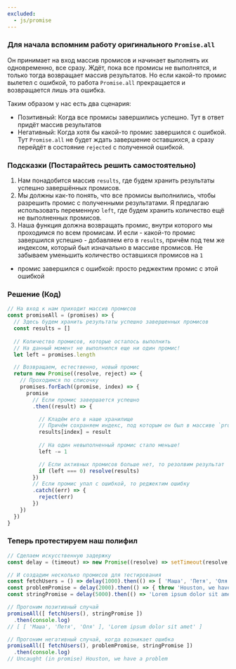 ```yaml
---
excluded:
  - js/promise
---
```

### Для начала вспомним работу оригинального `Promise.all`

Он принимает на вход массив промисов и начинает выполнять их одновременно, все сразу. Ждёт, пока все промисы не выполнятся, и только тогда возвращает массив результатов. Но если какой-то промис вылетел с ошибкой, то работа `Promise.all` прекращается и возвращается лишь эта ошибка.

Таким образом у нас есть два сценария:

- Позитивный: Когда все промисы завершились успешно. Тут в ответ придёт массив результатов
- Негативный: Когда хотя бы какой-то промис завершился с ошибкой. Тут `Promise.all` не будет ждать завершение оставшихся, а сразу перейдёт в состояние `rejected` с полученной ошибкой.

### Подсказки (Постарайтесь решить самостоятельно)
1. Нам понадобится массив `results`, где будем хранить результаты успешно завершённых промисов.
2. Мы должны как-то понять, что все промисы выполнились, чтобы разрешить промис с полученными результатами. Я предлагаю использовать переменную `left`, где будем хранить количество ещё не выполненных промисов. 
3. Наша функция должна возвращать промис, внутри которого мы проходимся по всем промисам. И если  - какой-то промис завершился успешно - добавляем его в `results`, причём под тем же индексом, который был изначально в массиве промисов. Не забываем уменьшить количество оставшихся промисов на `1`
- промис завершился с ошибкой: просто реджектим промис с этой ошибкой

### Решение (Код)
```jsx
// На вход к нам приходит массив промисов
const promiseAll = (promises) => {
  // Здесь будем хранить результаты успешно завершенных промисов
  const results = []
  
  // Количество промисов, которые осталось выполнить
  // На данный момент не выполнился еще ни один промис!
  let left = promises.length 

  // Возвращаем, естественно, новый промис
  return new Promise((resolve, reject) => {
    // Проходимся по списочку
    promises.forEach((promise, index) => {
      promise
        // Если промис завершается успешно
        .then((result) => {

          // Кладём его в наше хранилище
          // Причём сохраняем индекс, под которым он был в массиве `promises`
          results[index] = result
          
          // На один невыполненный промис стало меньше!
          left -= 1

          // Если активных промисов больше нет, то резолвим результат
          if (left === 0) resolve(results)
        })
        // Если промис упал с ошибкой, то реджектим ошибку
        .catch((err) => {
          reject(err)
        })
    })
  })
}
```

### Теперь протестируем наш полифил

```jsx
// Сделаем искусственную задержку
const delay = (timeout) => new Promise((resolve) => setTimeout(resolve, timeout))

// И создадим несколько промисов для тестирования
const fetchUsers = () => delay(1000).then(() => [ 'Маша', 'Петя', 'Оля' ])
const problemPromise = delay(2000).then(() => { throw 'Houston, we have a problem' })
const stringPromise = delay(5000).then(() => 'Lorem ipsum dolor sit amet')

// Прогоним позитивный случай
promiseAll([ fetchUsers(), stringPromise ])
  .then(console.log)
// [ [ 'Маша', 'Петя', 'Оля' ], 'Lorem ipsum dolor sit amet' ]

// Прогоним негативный случай, когда возникает ошибка
promiseAll([ fetchUsers(), problemPromise, stringPromise ])
  .then(console.log)
// Uncaught (in promise) Houston, we have a problem
```
